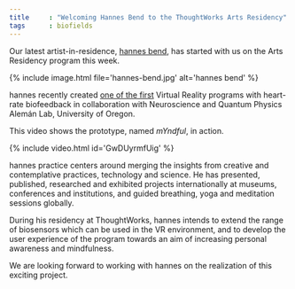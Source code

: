 ```yaml
---
title     : "Welcoming Hannes Bend to the ThoughtWorks Arts Residency"
tags      : biofields
---
```

Our latest artist-in-residence, [hannes bend](/bio/hannes-bend), has started with us on the Arts Residency program this week.

{% include image.html file='hannes-bend.jpg' alt='hannes bend' %}

hannes recently created [one of the first](http://www.hannesbend.com/index.php?/current/myndful/) Virtual Reality programs with heart-rate biofeedback in collaboration with Neuroscience and Quantum Physics Alemán Lab, University of Oregon.

<!--excerpt-ends-->

This video shows the prototype, named *mYndful*, in action.

{% include video.html id='GwDUyrmfUig' %}

hannes practice centers around merging the insights from creative and contemplative practices, technology and science. He has presented, published, researched and exhibited projects internationally at museums, conferences and institutions, and guided breathing, yoga and meditation sessions globally.

During his residency at ThoughtWorks, hannes intends to extend the range of biosensors which can be used in the VR environment, and to develop the user experience of the program towards an aim of increasing personal awareness and mindfulness.

We are looking forward to working with hannes on the realization of this exciting project.